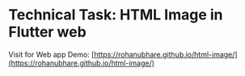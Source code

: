 # Technical Task: HTML Image in Flutter web 

Visit for Web app Demo: [https://rohanubhare.github.io/html-image/](https://rohanubhare.github.io/html-image/)


